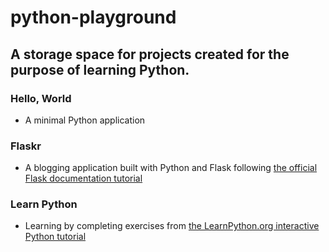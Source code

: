 # python-playground

## A storage space for projects created for the purpose of learning Python.

### Hello, World
- A minimal Python application

### Flaskr
- A blogging application built with Python and Flask following 
[the official Flask documentation tutorial](https://flask.palletsprojects.com/en/1.1.x/tutorial/#tutorial)

### Learn Python
- Learning by completing exercises from
[the LearnPython.org interactive Python tutorial](https://www.learnpython.org/en/Welcome)
